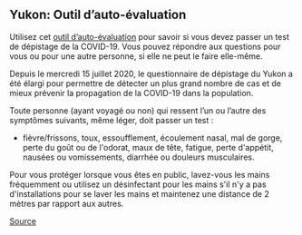 ## Yukon: Outil d’auto-évaluation

Utilisez cet [outil d’auto-évaluation](https://service.yukon.ca/fr/covid-19-auto-evaluation/) pour savoir si vous devez passer un test de dépistage de la COVID-19. Vous pouvez répondre aux questions pour vous ou pour une autre personne, si elle ne peut le faire elle-même.

Depuis le mercredi 15 juillet 2020, le questionnaire de dépistage du Yukon a été élargi pour permettre de détecter un plus grand nombre de cas et de mieux prévenir la propagation de la COVID-19 dans la population.

Toute personne (ayant voyagé ou non) qui ressent l’un ou l’autre des symptômes suivants, même léger, doit passer un test :

- fièvre/frissons, toux, essoufflement, écoulement nasal, mal de gorge, perte du goût ou de l'odorat, maux de tête, fatigue, perte d'appétit, nausées ou vomissements, diarrhée ou douleurs musculaires.

Pour vous protéger lorsque vous êtes en public, lavez-vous les mains fréquemment ou utilisez un désinfectant pour les mains s'il n'y a pas d'installations pour se laver les mains et maintenez une distance de 2 mètres par rapport aux autres.

[Source](https://service.yukon.ca/fr/covid-19-auto-evaluation/)
